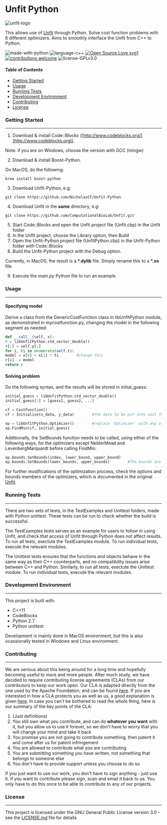 # Unfit Python

![unfit-logo](https://computationalbiolab.github.io/assets/img/unfit_logo.png)

This allows use of [Unfit](https://github.com/ComputationalBioLab/Unfit) through Python. Solve cost function problems with 6 different optimizers. Aims to smoothly interface the Unfit from C++ to Python.

![made-with-python](https://img.shields.io/badge/language-Python-blue.svg) ![language-c++](https://img.shields.io/badge/language-C%2B%2B-blue.svg) [![Open Source Love svg1](https://badges.frapsoft.com/os/v1/open-source.svg?v=103)](https://github.com/ellerbrock/open-source-badges/) [![contributions welcome](https://img.shields.io/badge/contributions-welcome-brightgreen.svg?style=flat)](https://github.com/dwyl/esta/issues) ![license-GPLv3.0](    https://img.shields.io/badge/license-GPLv3.0-green.svg) 

#### Table of Contents
* [Getting Started](#getting-started)
* [Usage](#usage)
* [Running Tests](#running-tests)
* [Development Environment](#development-environment)
* [Contributing](#contributing)
* [License](#license)

### Getting Started
___
1. Download & install Code::Blocks ([http://www.codeblocks.org/](http://www.codeblocks.org)).

Note: if you are on Windows, choose the version with GCC (mingw)

2. Download & install Boost-Python. 

On MacOS, do the following:
~~~clang
brew install boost-python
~~~
3. Download Unfit-Python, e.g:

```terminal
git clone https://github.com/NicholasCF/Unfit-Python
```

4. Download Unfit in the **same** directory, e.g:
```terminal
git clone https://github.com/ComputationalBioLab/Unfit.git
```
5. Start Code::Blocks and open the Unfit project file (Unfit.cbp) in the Unfit folder
6. In the Unfit project, choose the Library option, then Build
7. Open the Unfit-Python project file (UnfitPython.cbp) in the Unfit-Python folder with Code::Blocks
8. Build the Unfit-Python project with the Debug option.

Currently, in MacOS, the result is a __*.dylib__ file. Simply rename this to a __*.so__ file.

9. Execute the _main.py_ Python file to run an example.

### Usage
___
#### Specifying model
Derive a class from the GenericCostFunction class in libUnfitPython module, as demonstrated in mycostfunction.py, changing the model in the following segment as needed:
~~~python
def __call__(self, x):
r = libUnfitPython.std_vector_double()
r[:] = self.y[:]
for i, ti in enumerate(self.t):
model = x[0] + x[1] * ti        #change this
r[i] -= model
return r
~~~
#### Solving problem
Do the following syntax, and the results will be stored in initial_guess:

~~~python
initial_guess = libUnfitPython.std_vector_double()
initial_guess[:] = [guess1, guess2, ...]

cf = CostFunction()
cf = Initialise(x_data, y_data)        #the data to be put into cost function

op = libUnfitPython.Optimizer()        #replace 'Optimizer' with any of the optimizer names
op.FindMin(cf, initial_guess)
~~~

Additionally, the SetBounds function needs to be called, using either of the following ways, for the optimizers except NelderMead and LevenbergMarquardt before calling FindMin:

~~~python
op.bounds.SetBounds(index, lower_bound, upper_bound)
op.bounds.SetBounds(lower_bounds, upper_bounds)        #The bounds are std_vector_double objects
~~~
For further modifications of the optimization process, check the options and bounds members of the optimizers, which is documented in the original [Unfit](https://github.com/ComputationalBioLab/Unfit).

### Running Tests
___
There are two sets of tests, in the TestExamples and Unittest folders, made with Python unittest. These tests can be run to check whether the build is successful.

The TestExamples tests serves as an example for users to follow in using Unfit, and check that access of Unfit through Python does not affect results. To run all tests, exectute the TestExamples module. To run individual tests, execute the relevant modules.

The Unittest tests ensures that the functions and objects behave in the same way as their C++ counterparts, and no compatibility issues arise between C++ and Python. Similarly, to run all tests, exectute the Unittest module. To run individual tests, execute the relevant modules.

### Development Environment
___
This project is built with:
* C++11
* CodeBlocks
* Python 2.7
* Python unittest

Development is mainly done in MacOS environment, but this is also ocassionally tested in Windows and Linux environment.

### Contributing
___
We are serious about this being around for a long time and hopefully becoming useful to more and more people. After much study, we have decided to require contributing license agreements (CLAs) from our contributors to keep our work open. Our CLA is adapted directly from the one used by the Apache Foundation, and can be found [here](https://computationalbiolab.github.io/assets/cla/IndividualContributorLicenseAgreement.pdf). If you are interested in how a CLA protects you as well as us, a good explanation is given [here](https://julien.ponge.org/blog/in-defense-of-contributor-license-agreements/). In case you can't be bothered to read the whole thing, here is our summary of the key points of the CLA:

1. (Just definitions)
2. You still own what you contribute, and can do **whatever you want** with it, but you allow us to use it forever, so we don't have to worry that you will change your mind and take it back
3. You promise you are not going to contribute something, then patent it and come after us for patent infringement
4. You are allowed to contribute what you are contributing
5. You are submitting something you have written, not something that belongs to someone else
6. You don't have to provide support unless you choose to do so

If you just want to use our work, you don't have to sign anything - just use it. If you want to contribute please sign, scan and email it back to us. You only have to do this once to be able to contribute to any of our projects.

### License
___
This project is licensed under the GNU General Public License version 3.0 - see the [LICENSE.md](https://github.com/NicholasCF/Unfit-Python/blob/master/LICENSE) file for details
